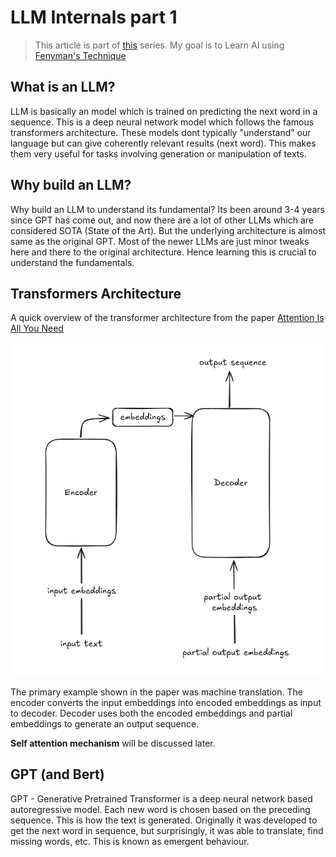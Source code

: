 # LLM Internals part 1
> This article is part of [this](./llm0) series. My goal is to Learn AI using [Fenyman's Technique](https://aliabdaal.com/the-feynman-technique/)

## What is an LLM?
LLM is basically an model which is trained on predicting the next word in a sequence. 
This is a deep neural network model which follows the famous transformers architecture.
These models dont typically "understand" our language but can give coherently relevant results (next word). This makes them 
very useful for tasks involving generation or manipulation of texts.

## Why build an LLM?
Why build an LLM to understand its fundamental? Its been around 3-4 years since GPT has come out, and now there are a lot of other LLMs which are considered 
SOTA (State of the Art). But the underlying architecture is almost same as the original GPT. 
Most of the newer LLMs are just minor tweaks here and there to the original architecture.
Hence learning this is crucial to understand the fundamentals.

## Transformers Architecture
A quick overview of the transformer architecture from the paper [Attention Is All You Need](https://en.wikipedia.org/wiki/Attention_Is_All_You_Need)

![img](../articleimages/transformers.png)

The primary example shown in the paper was machine translation. The encoder converts the input embeddings into encoded embeddings as input to decoder. Decoder uses both the 
encoded embeddings and partial embeddings to generate an output sequence.

__Self attention mechanism__ will be discussed later.

## GPT (and Bert)
GPT - Generative Pretrained Transformer is a deep neural network based autoregressive model. 
Each new word is chosen based on the preceding sequence. This is how the text is generated.
Originally it was developed to get the next word in sequence, but surprisingly, it was able to translate, find missing words, etc. This is known as emergent behaviour.




